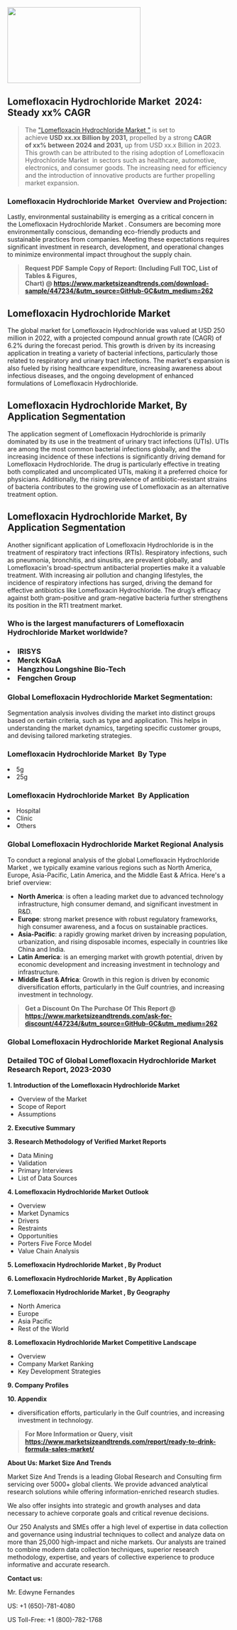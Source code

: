 <p><img class="alignnone size-medium wp-image-20088" src="https://ffe5etoiles.com/wp-content/uploads/2024/12/MST1-300x171.png" alt="" width="300" height="171" /></p><h2 id="ember46" class="ember-view reader-text-block__heading-2">Lomefloxacin Hydrochloride Market &nbsp;2024: Steady&nbsp;xx% CAGR</h2><blockquote id="ember47" class="ember-view reader-text-block__blockquote">The&nbsp;<a class="app-aware-link " href="https://www.marketsizeandtrends.com/download-sample/447234/&utm_source=GitHub-GC&utm_medium=262" target="_blank" data-test-app-aware-link="">"Lomefloxacin Hydrochloride Market "</a>&nbsp;is set to achieve&nbsp;<strong>USD&nbsp;xx.xx&nbsp;Billion by 2031,</strong>&nbsp;propelled by a strong&nbsp;<strong>CAGR of&nbsp;xx% between 2024 and 2031,</strong>&nbsp;up from USD xx.x Billion in 2023. This growth can be attributed to the rising adoption of&nbsp;Lomefloxacin Hydrochloride Market &nbsp;in sectors such as healthcare, automotive, electronics, and consumer goods. The increasing need for efficiency and the introduction of innovative products are further propelling market expansion.</blockquote><h3 id="ember48" class="ember-view reader-text-block__heading-3">Lomefloxacin Hydrochloride Market &nbsp;Overview and Projection:</h3><p id="ember49" class="ember-view reader-text-block__paragraph">Lastly, environmental sustainability is emerging as a critical concern in the&nbsp;Lomefloxacin Hydrochloride Market . Consumers are becoming more environmentally conscious, demanding eco-friendly products and sustainable practices from companies. Meeting these expectations requires significant investment in research, development, and operational changes to minimize environmental impact throughout the supply chain.</p><blockquote id="ember50" class="ember-view reader-text-block__blockquote"><strong>Request PDF Sample Copy of Report: (Including Full TOC, List of Tables &amp; Figures, Chart)&nbsp;@&nbsp;<strong><a href="https://www.marketsizeandtrends.com/download-sample/447234/&utm_source=GitHub-GC&utm_medium=262" target="_blank">https://www.marketsizeandtrends.com/download-sample/447234/&utm_source=GitHub-GC&utm_medium=262</a></strong></strong></blockquote><h3 class=""> <h2>Lomefloxacin Hydrochloride Market</h2><p>The global market for Lomefloxacin Hydrochloride was valued at USD 250 million in 2022, with a projected compound annual growth rate (CAGR) of 6.2% during the forecast period. This growth is driven by its increasing application in treating a variety of bacterial infections, particularly those related to respiratory and urinary tract infections. The market's expansion is also fueled by rising healthcare expenditure, increasing awareness about infectious diseases, and the ongoing development of enhanced formulations of Lomefloxacin Hydrochloride.</p><h2>Lomefloxacin Hydrochloride Market, By Application Segmentation</h2><p>The application segment of Lomefloxacin Hydrochloride is primarily dominated by its use in the treatment of urinary tract infections (UTIs). UTIs are among the most common bacterial infections globally, and the increasing incidence of these infections is significantly driving demand for Lomefloxacin Hydrochloride. The drug is particularly effective in treating both complicated and uncomplicated UTIs, making it a preferred choice for physicians. Additionally, the rising prevalence of antibiotic-resistant strains of bacteria contributes to the growing use of Lomefloxacin as an alternative treatment option.</p><h2>Lomefloxacin Hydrochloride Market, By Application Segmentation</h2><p>Another significant application of Lomefloxacin Hydrochloride is in the treatment of respiratory tract infections (RTIs). Respiratory infections, such as pneumonia, bronchitis, and sinusitis, are prevalent globally, and Lomefloxacin's broad-spectrum antibacterial properties make it a valuable treatment. With increasing air pollution and changing lifestyles, the incidence of respiratory infections has surged, driving the demand for effective antibiotics like Lomefloxacin Hydrochloride. The drug’s efficacy against both gram-positive and gram-negative bacteria further strengthens its position in the RTI treatment market.</p></h3><h3 id="" class="">Who is the largest manufacturers of&nbsp;Lomefloxacin Hydrochloride Market worldwide?</h3><h3 class=""></Li><Li>IRISYS</Li><Li> Merck KGaA</Li><Li> Hangzhou Longshine Bio-Tech</Li><Li> Fengchen Group</h3><h3 id="ember53" class="ember-view reader-text-block__heading-3">Global&nbsp;Lomefloxacin Hydrochloride Market Segmentation:</h3><p id="ember54" class="ember-view reader-text-block__paragraph">Segmentation analysis involves dividing the market into distinct groups based on certain criteria, such as type and application. This helps in understanding the market dynamics, targeting specific customer groups, and devising tailored marketing strategies.</p><h3 id="" class="">Lomefloxacin Hydrochloride Market &nbsp;By Type</h3><p></Li><Li>5g</Li><Li> 25g</p><h3 id="" class="">Lomefloxacin Hydrochloride Market &nbsp;By Application</h3><p class=""></Li><Li>Hospital</Li><Li> Clinic</Li><Li> Others</p><h3 id="ember62" class="ember-view reader-text-block__heading-3">Global Lomefloxacin Hydrochloride Market Regional Analysis</h3><p id="ember63" class="ember-view reader-text-block__paragraph">To conduct a regional analysis of the global Lomefloxacin Hydrochloride Market , we typically examine various regions such as North America, Europe, Asia-Pacific, Latin America, and the Middle East &amp; Africa. Here's a brief overview:</p><ul><li><strong>North America</strong>: is often a leading market due to advanced technology infrastructure, high consumer demand, and significant investment in R&amp;D.</li><li><strong>Europe</strong>: strong market presence with robust regulatory frameworks, high consumer awareness, and a focus on sustainable practices.</li><li><strong>Asia-Pacific</strong>: a rapidly growing market driven by increasing population, urbanization, and rising disposable incomes, especially in countries like China and India.</li><li><strong>Latin America</strong>: is an emerging market with growth potential, driven by economic development and increasing investment in technology and infrastructure.</li><li><strong>Middle East &amp; Africa</strong>: Growth in this region is driven by economic diversification efforts, particularly in the Gulf countries, and increasing investment in technology.</li></ul><blockquote id="ember61" class="ember-view reader-text-block__blockquote"><strong>Get a Discount On The Purchase Of This Report @ <strong><a href="https://html-cleaner.com/" target="">https://www.marketsizeandtrends.com/ask-for-discount/447234/&utm_source=GitHub-GC&utm_medium=262</a></strong></strong></blockquote><h3 id="ember62" class="ember-view reader-text-block__heading-3">Global Lomefloxacin Hydrochloride Market Regional Analysis</h3><h3 id="" class="">Detailed TOC of Global Lomefloxacin Hydrochloride Market Research Report, 2023-2030</h3><p id="" class=""><strong>1. Introduction of the Lomefloxacin Hydrochloride Market </strong></p><ul><li>Overview of the Market</li><li>Scope of Report</li><li>Assumptions</li></ul><p id="" class=""><strong>2. Executive Summary</strong></p><p id="" class=""><strong>3. Research Methodology of Verified Market Reports</strong></p><ul><li>Data Mining</li><li>Validation</li><li>Primary Interviews</li><li>List of Data Sources</li></ul><p id="" class=""><strong>4. Lomefloxacin Hydrochloride Market Outlook</strong></p><ul><li>Overview</li><li>Market Dynamics</li><li>Drivers</li><li>Restraints</li><li>Opportunities</li><li>Porters Five Force Model</li><li>Value Chain Analysis</li></ul><p id="" class=""><strong>5. Lomefloxacin Hydrochloride Market , By Product</strong></p><p id="" class=""><strong>6. Lomefloxacin Hydrochloride Market , By Application</strong></p><p id="" class=""><strong>7. Lomefloxacin Hydrochloride Market , By Geography</strong></p><ul><li>North America</li><li>Europe</li><li>Asia Pacific</li><li>Rest of the World</li></ul><p id="" class=""><strong>8. Lomefloxacin Hydrochloride Market Competitive Landscape</strong></p><ul><li>Overview</li><li>Company Market Ranking</li><li>Key Development Strategies</li></ul><p id="" class=""><strong>9. Company Profiles</strong></p><p id="" class=""><strong>10. Appendix</strong></p><ul><li>diversification efforts, particularly in the Gulf countries, and increasing investment in technology.</li></ul><blockquote id="ember65" class="ember-view reader-text-block__blockquote"><strong>For More Information or Query, visit <strong><strong><a href="https://html-cleaner.com/" target="">https://www.marketsizeandtrends.com/report/ready-to-drink-formula-sales-market/</a></strong></strong></strong></blockquote><p id="" class=""><strong>About Us: Market Size And Trends</strong></p><p id="" class="">Market Size And Trends is a leading Global Research and Consulting firm servicing over 5000+ global clients. We provide advanced analytical research solutions while offering information-enriched research studies.</p><p id="" class="">We also offer insights into strategic and growth analyses and data necessary to achieve corporate goals and critical revenue decisions.</p><p id="" class="">Our 250 Analysts and SMEs offer a high level of expertise in data collection and governance using industrial techniques to collect and analyze data on more than 25,000 high-impact and niche markets. Our analysts are trained to combine modern data collection techniques, superior research methodology, expertise, and years of collective experience to produce informative and accurate research.</p><p id="" class=""><strong>Contact us:</strong></p><p id="" class="">Mr. Edwyne Fernandes</p><p id="" class="">US: +1 (650)-781-4080</p><p id="" class="">US Toll-Free: +1 (800)-782-1768</p>
